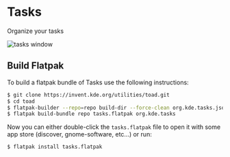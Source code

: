 <!--
    SPDX-FileCopyrightText: 2022 Felipe Kinoshita <kinofhek@gmail.com>
    SPDX-License-Identifier: CC0-1.0
-->

# Tasks

Organize your tasks

![tasks window](https://cdn.kde.org/screenshots/tasks/tasks.png)

## Build Flatpak

To build a flatpak bundle of Tasks use the following instructions:

```bash
$ git clone https://invent.kde.org/utilities/toad.git
$ cd toad
$ flatpak-builder --repo=repo build-dir --force-clean org.kde.tasks.json
$ flatpak build-bundle repo tasks.flatpak org.kde.tasks
```

Now you can either double-click the `tasks.flatpak` file to open it with
some app store (discover, gnome-software, etc...) or run:

```bash
$ flatpak install tasks.flatpak
```
